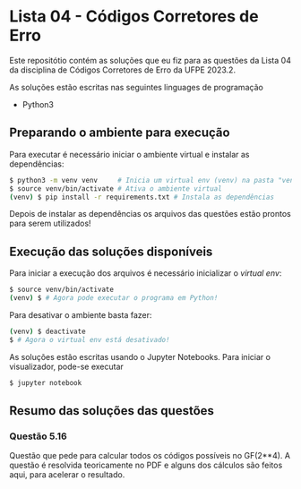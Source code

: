 # Lista 04 - Códigos Corretores de Erro

Este repositótio contém as soluções que eu fiz para as questões da Lista 04 da disciplina de Códigos Corretores de Erro da UFPE 2023.2.

As soluções estão escritas nas seguintes linguages de programação
* Python3

## Preparando o ambiente para execução

Para executar é necessário iniciar o ambiente virtual e instalar as dependências:

```bash
$ python3 -m venv venv     # Inicia um virtual env (venv) na pasta "venv"
$ source venv/bin/activate # Ativa o ambiente virtual
(venv) $ pip install -r requirements.txt # Instala as dependências
```

Depois de instalar as dependências os arquivos das questões estão prontos para serem utilizados!

## Execução das soluções disponíveis

Para iniciar a execução dos arquivos é necessário inicializar o _virtual env_:

```bash
$ source venv/bin/activate
(venv) $ # Agora pode executar o programa em Python!
```

Para desativar o ambiente basta fazer:

```bash
(venv) $ deactivate
$ # Agora o virtual env está desativado!
```

As soluções estão escritas usando o Jupyter Notebooks. Para iniciar o visualizador, pode-se executar
```bash
$ jupyter notebook
```

## Resumo das soluções das questões

### Questão 5.16

Questão que pede para calcular todos os códigos possíveis no GF(2**4). A questão é resolvida teoricamente no PDF e alguns dos cálculos são feitos aqui, para acelerar o resultado.
